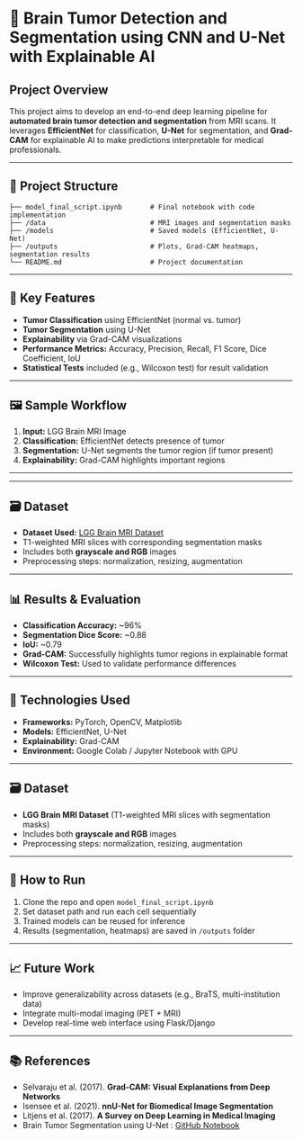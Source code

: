 
# 🧠 Brain Tumor Detection and Segmentation using CNN and U-Net with Explainable AI

## Project Overview

This project aims to develop an end-to-end deep learning pipeline for **automated brain tumor detection and segmentation** from MRI scans. It leverages **EfficientNet** for classification, **U-Net** for segmentation, and **Grad-CAM** for explainable AI to make predictions interpretable for medical professionals.

---

## 📁 Project Structure

```
├── model_final_script.ipynb       # Final notebook with code implementation
├── /data                          # MRI images and segmentation masks
├── /models                        # Saved models (EfficientNet, U-Net)
├── /outputs                       # Plots, Grad-CAM heatmaps, segmentation results
└── README.md                      # Project documentation
```

---

## 🧪 Key Features

- **Tumor Classification** using EfficientNet (normal vs. tumor)
- **Tumor Segmentation** using U-Net
- **Explainability** via Grad-CAM visualizations
- **Performance Metrics:** Accuracy, Precision, Recall, F1 Score, Dice Coefficient, IoU
- **Statistical Tests** included (e.g., Wilcoxon test) for result validation

---

## 🖼️ Sample Workflow

1. **Input:** LGG Brain MRI Image
2. **Classification:** EfficientNet detects presence of tumor
3. **Segmentation:** U-Net segments the tumor region (if tumor present)
4. **Explainability:** Grad-CAM highlights important regions

---

---
## 🗃️ Dataset

- **Dataset Used:** [LGG Brain MRI Dataset](https://www.kaggle.com/datasets/mateuszbuda/lgg-mri-segmentation)
- T1-weighted MRI slices with corresponding segmentation masks
- Includes both **grayscale and RGB** images
- Preprocessing steps: normalization, resizing, augmentation

---

## 📊 Results & Evaluation

- **Classification Accuracy:** ~96%
- **Segmentation Dice Score:** ~0.88
- **IoU:** ~0.79
- **Grad-CAM:** Successfully highlights tumor regions in explainable format
- **Wilcoxon Test:** Used to validate performance differences

---

## 🔬 Technologies Used

- **Frameworks:** PyTorch, OpenCV, Matplotlib
- **Models:** EfficientNet, U-Net
- **Explainability:** Grad-CAM
- **Environment:** Google Colab / Jupyter Notebook with GPU

---

## 🗃️ Dataset

- **LGG Brain MRI Dataset** (T1-weighted MRI slices with segmentation masks)
- Includes both **grayscale and RGB** images
- Preprocessing steps: normalization, resizing, augmentation

---

## 🚀 How to Run

1. Clone the repo and open `model_final_script.ipynb`
2. Set dataset path and run each cell sequentially
3. Trained models can be reused for inference
4. Results (segmentation, heatmaps) are saved in `/outputs` folder

---

## 📈 Future Work

- Improve generalizability across datasets (e.g., BraTS, multi-institution data)
- Integrate multi-modal imaging (PET + MRI)
- Develop real-time web interface using Flask/Django

---

## 📚 References

- Selvaraju et al. (2017). **Grad-CAM: Visual Explanations from Deep Networks**
- Isensee et al. (2021). **nnU-Net for Biomedical Image Segmentation**
- Litjens et al. (2017). **A Survey on Deep Learning in Medical Imaging**
- Brain Tumor Segmentation using U-Net : [GitHub Notebook](https://github.com/ovh/ai-training-examples/blob/main/notebooks/computer-vision/image-segmentation/tensorflow/brain-tumor-segmentation-unet/notebook_image_segmentation_unet.ipynb)
